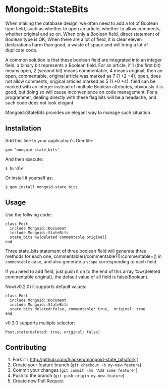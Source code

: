 # Mongoid::StateBits

When making the database design, we often need to add a lot of Boolean type field, such as whether to open an article, whether to allow comments, whether original and so on. When only a Boolean field, direct statement of Boolean type is OK; When there are a lot of field, it is clear eleven declarations harm than good, a waste of space and will bring a lot of duplicate code.

A common solution is that these boolean field are integrated into an integer field, a binary bit represents a Boolean field. For an article, if 1 (the first bit) means open, 2 (second bit) means commentable, 4 means original, then an open, commentable, original article was marked as 7 (1 +2 +4), open, does not allow comments, original articles marked as 5 (1 +0 +4). field can be marked with an integer instead of multiple Boolean attributes, obviously it is good, but doing so will cause inconvenience on code management. For a programmer, dealing directly with these flag bits will be a headache, and such code does not look elegant.

Mongoid::StateBits provides an elegant way to manage such situation.

## Installation

Add this line to your application's Gemfile:

    gem 'mongoid-state_bits'

And then execute:

    $ bundle

Or install it yourself as:

    $ gem install mongoid-state_bits

## Usage
Use the follwing code:

    class Post
      include Mongoid::Document
      include Mongoid::StateBits
      state_bits %w{deleted commentable original}
    end

Three state_bits statement of three boolean field will generate three methods for each one,  commentable()/commentable?()/commentable=() in `commentable` case, and also generate a `scope` corresponding to each field.

If you need to add field, just push it on to the end of this array %w{deleted commentable original}, the default value of all field ​​is false(Boolean).

Now(v0.2.0) it supports default values:

    class Post
      include Mongoid::Document
      include Mongoid::StateBits
      state_bits deleted:false, commentable: true,  original: true
    end

v0.3.0 supports multiple selector:
    
    Post.state(deleted: true, original: false)

## Contributing

1. Fork it ( http://github.com/Slacken/mongoid-state_bits/fork )
2. Create your feature branch (`git checkout -b my-new-feature`)
3. Commit your changes (`git commit -am 'Add some feature'`)
4. Push to the branch (`git push origin my-new-feature`)
5. Create new Pull Request
